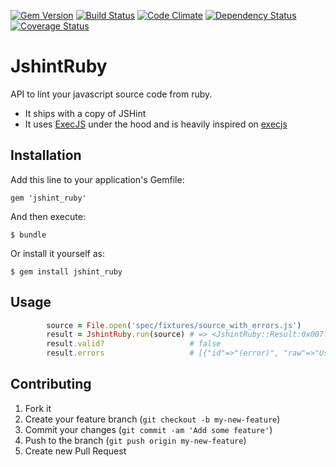 [![Gem Version](https://badge.fury.io/rb/jshint_ruby.png)](http://badge.fury.io/rb/jshint_ruby)
[![Build Status](https://travis-ci.org/StupidCodeFactory/jshint_ruby.png?branch=master)](https://travis-ci.org/StupidCodeFactory/jshint_ruby)
[![Code Climate](https://codeclimate.com/repos/52dc98ba695680512c0037c6/badges/f8edcfbcaa41396e2b11/gpa.png)](https://codeclimate.com/repos/52dc98ba695680512c0037c6/feed)
[![Dependency Status](https://gemnasium.com/StupidCodeFactory/jshint_ruby.png)](https://gemnasium.com/StupidCodeFactory/jshint_ruby)
[![Coverage Status](https://coveralls.io/repos/StupidCodeFactory/jshint_ruby/badge.png)](https://coveralls.io/r/StupidCodeFactory/jshint_ruby)
# JshintRuby

API to lint your javascript source code from ruby.
* It ships with a copy of JSHint
* It uses [ExecJS](https://github.com/sstephenson/execjs) under the hood and is heavily inspired on [execjs](linthttps://github.com/mintdigital/execjslint)

## Installation

Add this line to your application's Gemfile:

    gem 'jshint_ruby'

And then execute:

    $ bundle

Or install it yourself as:

    $ gem install jshint_ruby

## Usage

```ruby
        source = File.open('spec/fixtures/source_with_errors.js')
        result = JshintRuby.run(source) # => <JshintRuby::Result:0x007f88f9084cb8 @valid=false, @errors=[{"id"=>"(error)", "raw"=>"Use '{a}' to compare with '{b}'.", "code"=>"W041", "evidence"=>"if (true == 1)", "line"=>3, "character"=>10, "scope"=>"(main)", "a"=>"===", "b"=>"true", "reason"=>"Use '===' to compare with 'true'."}]>
        result.valid?                   # false
        result.errors                   # [{"id"=>"(error)", "raw"=>"Use '{a}' to compare with '{b}'.", "code"=>"W041", "evidence"=>"if (true == 1)", "line"=>3, "character"=>10, "scope"=>"(main)", "a"=>"===", "b"=>"true", "reason"=>"Use '===' to compare with 'true'."}]
```
## Contributing

1. Fork it
2. Create your feature branch (`git checkout -b my-new-feature`)
3. Commit your changes (`git commit -am 'Add some feature'`)
4. Push to the branch (`git push origin my-new-feature`)
5. Create new Pull Request
